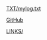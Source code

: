 [TXT/mylog.txt](TXT/mylog.txt)

[GitHub](https://github.com/andikaprmdyaa/os241/)

[LINKS/](links.md)
